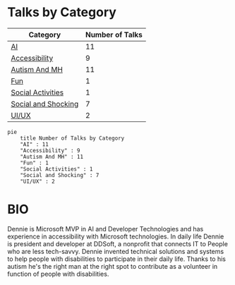 # Talks by Category


| Category             | Number of Talks |
|----------------------|-----------------|
| [AI](AI/AI.md)       | 11              |
| [Accessibility](Accessibility/Accessibility.md) | 9 |
| [Autism And MH](AutismAndMH/AutismAndMH.md) | 11 |
| [Fun](Fun/Fun.md)    | 1               |
| [Social Activities](SocialActivities/SocialActivities.md) | 1 |
| [Social and Shocking](SocialAndShocking/SocialAndShocking.md) | 7 |
| [UI/UX](UIUX/UIUX.md) | 2 |


```mermaid
pie
    title Number of Talks by Category
    "AI" : 11
    "Accessibility" : 9
    "Autism And MH" : 11
    "Fun" : 1
    "Social Activities" : 1
    "Social and Shocking" : 7
    "UI/UX" : 2
```

# BIO

Dennie is Microsoft MVP in AI and Developer Technologies and has experience in accessibility with Microsoft technologies. In daily life Dennie is president and developer at DDSoft, a nonprofit that connects IT to People who are less tech-savvy. Dennie invented technical solutions and systems to help people with disabilities to participate in their daily life. Thanks to his autism he's the right man at the right spot to contribute as a volunteer in function of people with disabilities.
